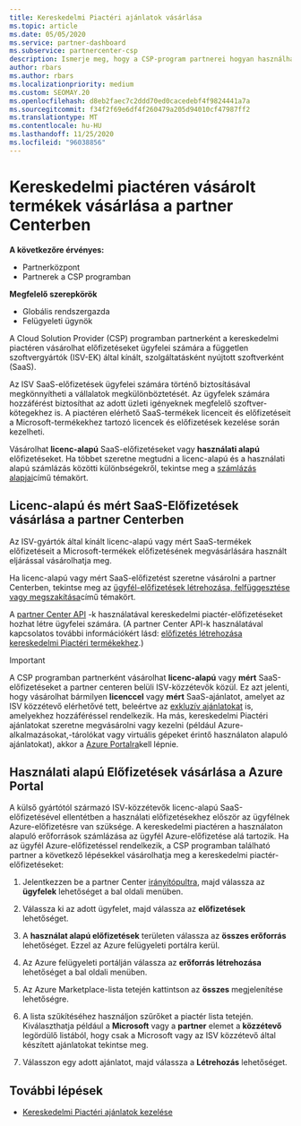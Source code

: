 ```yaml
---
title: Kereskedelmi Piactéri ajánlatok vásárlása
ms.topic: article
ms.date: 05/05/2020
ms.service: partner-dashboard
ms.subservice: partnercenter-csp
description: Ismerje meg, hogy a CSP-program partnerei hogyan használhatják a partner Center Marketplace-t a független szoftvergyártók (ISV-ket) által kínált SaaS-ajánlatok vásárlásához.
author: rbars
ms.author: rbars
ms.localizationpriority: medium
ms.custom: SEOMAY.20
ms.openlocfilehash: d8eb2faec7c2ddd70ed0cacedebf4f9824441a7a
ms.sourcegitcommit: f34f2f69e6df4f260479a205d94010cf47987ff2
ms.translationtype: MT
ms.contentlocale: hu-HU
ms.lasthandoff: 11/25/2020
ms.locfileid: "96038856"
---
```

# <a name="purchase-commercial-marketplace-products-for-your-customers-in-partner-center"></a>Kereskedelmi piactéren vásárolt termékek vásárlása a partner Centerben

**A következőre érvényes:**

- Partnerközpont
- Partnerek a CSP programban

**Megfelelő szerepkörök**

- Globális rendszergazda
- Felügyeleti ügynök

A Cloud Solution Provider (CSP) programban partnerként a kereskedelmi piactéren vásárolhat előfizetéseket ügyfelei számára a független szoftvergyártók (ISV-EK) által kínált, szolgáltatásként nyújtott szoftverként (SaaS).

Az ISV SaaS-előfizetések ügyfelei számára történő biztosításával megkönnyítheti a vállalatok megkülönböztetését. Az ügyfelek számára hozzáférést biztosíthat az adott üzleti igényeknek megfelelő szoftver-kötegekhez is. A piactéren elérhető SaaS-termékek licenceit és előfizetéseit a Microsoft-termékekhez tartozó licencek és előfizetések kezelése során kezelheti.

Vásárolhat **licenc-alapú** SaaS-előfizetéseket vagy **használati alapú** előfizetéseket. Ha többet szeretne megtudni a licenc-alapú és a használati alapú számlázás közötti különbségekről, tekintse meg a [számlázás alapjai](billing-basics.md)című témakört.

## <a name="purchase-license-based-and-metered-saas-subscriptions-in-partner-center"></a>Licenc-alapú és mért SaaS-Előfizetések vásárlása a partner Centerben

Az ISV-gyártók által kínált licenc-alapú vagy mért SaaS-termékek előfizetéseit a Microsoft-termékek előfizetésének megvásárlására használt eljárással vásárolhatja meg.

Ha licenc-alapú vagy mért SaaS-előfizetést szeretne vásárolni a partner Centerben, tekintse meg az [ügyfél-előfizetések létrehozása, felfüggesztése vagy megszakítása](create-a-new-subscription.md#create-a-new-subscription)című témakört.

A [partner Center API](/partner-center/develop/) -k használatával kereskedelmi piactér-előfizetéseket hozhat létre ügyfelei számára. (A partner Center API-k használatával kapcsolatos további információkért lásd: [előfizetés létrehozása kereskedelmi Piactéri termékekhez](/partner-center/develop/create-subscription-azure-marketplace-products).)

>[!IMPORTANT]
> A CSP programban partnerként vásárolhat **licenc-alapú** vagy **mért** SaaS-előfizetéseket a partner centeren belüli ISV-közzétevők közül. Ez azt jelenti, hogy vásárolhat bármilyen **licenccel** vagy **mért** SaaS-ajánlatot, amelyet az ISV közzétevő elérhetővé tett, beleértve az [exkluzív ajánlatokat](csp-commercial-marketplace-discover.md#learn-about-marketplace-exclusive-offers) is, amelyekhez hozzáféréssel rendelkezik. Ha más, kereskedelmi Piactéri ajánlatokat szeretne megvásárolni vagy kezelni (például Azure-alkalmazásokat,-tárolókat vagy virtuális gépeket érintő használaton alapuló ajánlatokat), akkor a [Azure Portalra](https://portal.azure.com/)kell lépnie.

## <a name="purchase-usage-based-subscriptions-in-the-azure-portal"></a>Használati alapú Előfizetések vásárlása a Azure Portal

A külső gyártótól származó ISV-közzétevők licenc-alapú SaaS-előfizetésével ellentétben a használati előfizetésekhez először az ügyfélnek Azure-előfizetésre van szüksége. A kereskedelmi piactéren a használaton alapuló erőforrások számlázása az ügyfél Azure-előfizetése alá tartozik. Ha az ügyfél Azure-előfizetéssel rendelkezik, a CSP programban található partner a következő lépésekkel vásárolhatja meg a kereskedelmi piactér-előfizetéseket:

1. Jelentkezzen be a partner Center [irányítópultra](https://partner.microsoft.com/dashboard), majd válassza az **ügyfelek** lehetőséget a bal oldali menüben.

2. Válassza ki az adott ügyfelet, majd válassza az **előfizetések** lehetőséget.  

3. A **használat alapú előfizetések** területen válassza az **összes erőforrás** lehetőséget. Ezzel az Azure felügyeleti portálra kerül.

4. Az Azure felügyeleti portálján válassza az **erőforrás létrehozása** lehetőséget a bal oldali menüben.

5. Az Azure Marketplace-lista tetején kattintson az **összes** megjelenítése lehetőségre.

6. A lista szűkítéséhez használjon szűrőket a piactér lista tetején. Kiválaszthatja például a **Microsoft** vagy a **partner** elemet a **közzétevő** legördülő listából, hogy csak a Microsoft vagy az ISV közzétevő által készített ajánlatokat tekintse meg.

7. Válasszon egy adott ajánlatot, majd válassza a **Létrehozás** lehetőséget.

## <a name="next-steps"></a>További lépések

- [Kereskedelmi Piactéri ajánlatok kezelése](csp-commercial-marketplace-purchase.md)